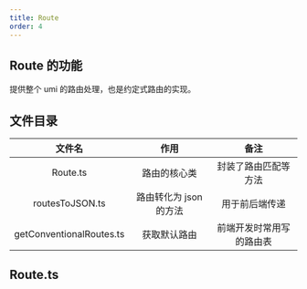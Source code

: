 ```yaml
---
title: Route
order: 4
---
```


## Route 的功能

提供整个 umi 的路由处理，也是约定式路由的实现。

## 文件目录

|          文件名          |          作用          |           备注           |
| :----------------------: | :--------------------: | :----------------------: |
|         Route.ts         |      路由的核心类      |   封装了路由匹配等方法   |
|     routesToJSON.ts      | 路由转化为 json 的方法 |      用于前后端传递      |
| getConventionalRoutes.ts |      获取默认路由      | 前端开发时常用写的路由表 |

## Route.ts
